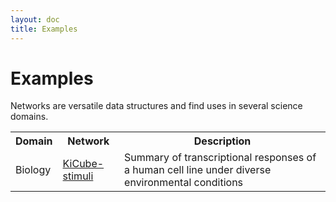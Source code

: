 ```yaml
---
layout: doc
title: Examples
---
```


# Examples

Networks are versatile data structures and find uses in several science domains.


<table class="table">
<tr><th>Domain</th><th>Network</th><th>Description</th></tr>
<tr><td>Biology</td>
    <td><a href="https://www.screensignatures.org/?network=KiCube-stimuli&view=summary">KiCube-stimuli</a></td>
    <td>Summary of transcriptional responses of a human cell line under diverse environmental conditions</td>
</tr>
</table>
